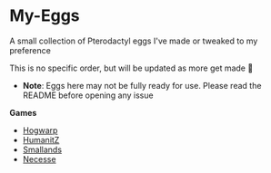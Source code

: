 # My-Eggs
A small collection of Pterodactyl eggs I've made or tweaked to my preference

This is no specific order, but will be updated as more get made 👀
- **Note**: Eggs here may not be fully ready for use. Please read the README before opening any issue

**Games**
* [Hogwarp](Hogwarp)
* [HumanitZ](Humanitz)
* [Smallands](Smallands)
* [Necesse](Necesse)
